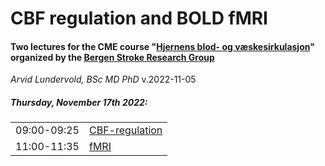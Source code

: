# CBF regulation and BOLD fMRI

#### Two lectures for the CME course "[Hjernens blod- og væskesirkulasjon](https://spesialisthelsetjenesten.no/lis/kurs-for-leger-i-spesialisering/hjernens-blod-og-veskesirkulasjon-2022)" organized by the [Bergen Stroke Research Group](http://unikard.org/bergen-stroke-research-group)<br>

_Arvid Lundervold, BSc MD PhD_  v.2022-11-05<br>



##### Thursday, November 17th 2022:

|             |                |
| ----------- | :------------- |
| 09:00-09:25 | [CBF-regulation](https://docs.google.com/presentation/d/1dj1GGLaY6kVVgLTn4k6cxl411SmcXr-6mr93IMsht24/edit?usp=sharing) |
| 11:00-11:35 | [fMRI](https://docs.google.com/presentation/d/1kZGkYGYlSSrjoG0W6PACX1X5B7bEh_Py-bnmGdDo5fg/edit?usp=sharing)           |
